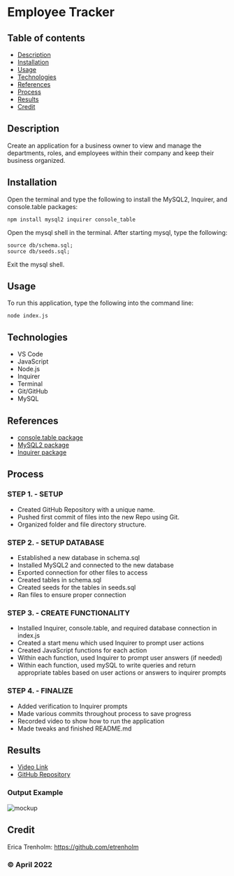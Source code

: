# Employee Tracker

## Table of contents
* [Description](#description)
* [Installation](#installation)
* [Usage](#usage)
* [Technologies](#technologies)
* [References](#references)
* [Process](#process)
* [Results](#results)
* [Credit](#credit)

## Description
Create an application for a business owner to view and manage the departments, roles, and employees within their company and keep their business organized.

## Installation
Open the terminal and type the following to install the MySQL2, Inquirer, and console.table packages:
```
npm install mysql2 inquirer console_table
``` 
Open the mysql shell in the terminal. After starting mysql, type the following:
```
source db/schema.sql;
source db/seeds.sql;
``` 
Exit the mysql shell.

## Usage
To run this application, type the following into the command line:

```
node index.js
``` 

## Technologies
* VS Code
* JavaScript
* Node.js
* Inquirer
* Terminal
* Git/GitHub
* MySQL

## References
* [console.table package](https://www.npmjs.com/package/console.table)
* [MySQL2 package](https://www.npmjs.com/package/mysql2)
* [Inquirer package](https://www.npmjs.com/package/inquirer)

## Process
### STEP 1. - SETUP
* Created GitHub Repository with a unique name.
* Pushed first commit of files into the new Repo using Git.
* Organized folder and file directory structure.

### STEP 2. - SETUP DATABASE
* Established a new database in schema.sql
* Installed MySQL2 and connected to the new database
* Exported connection for other files to access
* Created tables in schema.sql
* Created seeds for the tables in seeds.sql
* Ran files to ensure proper connection

### STEP 3. - CREATE FUNCTIONALITY
* Installed Inquirer, console.table, and required  database connection in index.js
* Created a start menu which used Inquirer to prompt user actions
* Created JavaScript functions for each action
* Within each function, used Inquirer to prompt user answers (if needed)
* Within each function, used mySQL to write queries and return appropriate tables based on user actions or answers to inquirer prompts

### STEP 4. - FINALIZE
* Added verification to Inquirer prompts
* Made various commits throughout process to save progress
* Recorded video to show how to run the application
* Made tweaks and finished README.md

## Results
* [Video Link]()
* [GitHub Repository](https://github.com/etrenholm/employee-tracker)

### Output Example
![mockup]()

## Credit
Erica Trenholm: https://github.com/etrenholm

### ©️ April 2022